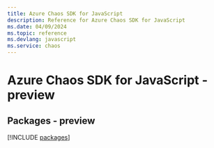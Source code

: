 ```yaml
---
title: Azure Chaos SDK for JavaScript
description: Reference for Azure Chaos SDK for JavaScript
ms.date: 04/09/2024
ms.topic: reference
ms.devlang: javascript
ms.service: chaos
---
```

# Azure Chaos SDK for JavaScript - preview
## Packages - preview
[!INCLUDE [packages](chaos-index.md)]